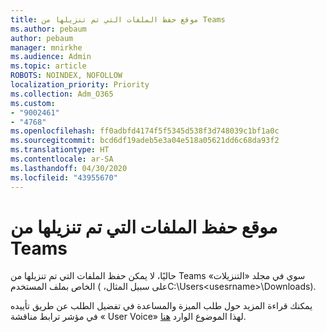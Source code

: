 ```yaml
---
title: موقع حفظ الملفات التي تم تنزيلها من Teams
ms.author: pebaum
author: pebaum
manager: mnirkhe
ms.audience: Admin
ms.topic: article
ROBOTS: NOINDEX, NOFOLLOW
localization_priority: Priority
ms.collection: Adm_O365
ms.custom:
- "9002461"
- "4768"
ms.openlocfilehash: ff0adbfd4174f5f5345d538f3d748039c1bf1a0c
ms.sourcegitcommit: bcd6df19adeb5e3a04e518a05621dd6c68da93f2
ms.translationtype: HT
ms.contentlocale: ar-SA
ms.lasthandoff: 04/30/2020
ms.locfileid: "43955670"
---
```

# <a name="save-location-for-files-downloaded-from-teams"></a>موقع حفظ الملفات التي تم تنزيلها من Teams

حاليًا، لا يمكن حفظ الملفات التي تم تنزيلها من Teams سوي في مجلد «التنزيلات» الخاص بملف المستخدم (على سبيل المثال، ‏C:\Users\<usesrname>‏\Downloads‏).

يمكنك قراءة المزيد حول طلب الميزة والمساعدة في تفضيل الطلب عن طريق تأييده في مؤشر ترابط مناقشة « User Voice» لهذا الموضوع الوارد [هنا](https://microsoftteams.uservoice.com/forums/555103-public/suggestions/18693262-have-the-download-function-of-files-allow-you-to-s).
